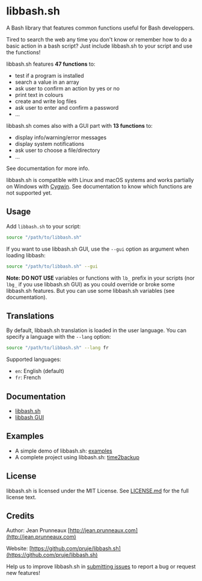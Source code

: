 # libbash.sh
A Bash library that features common functions useful for Bash developpers.

Tired to search the web any time you don't know or remember how to do a basic action in a bash script?
Just include libbash.sh to your script and use the functions!

libbash.sh features **47 functions** to:
- test if a program is installed
- search a value in an array
- ask user to confirm an action by yes or no
- print text in colours
- create and write log files
- ask user to enter and confirm a password
- ...

libbash.sh comes also with a GUI part with **13 functions** to:
- display info/warning/error messages
- display system notifications
- ask user to choose a file/directory
- ...

See documentation for more info.

libbash.sh is compatible with Linux and macOS systems and works partially on Windows with [Cygwin](https://www.cygwin.com).
See documentation to know which functions are not supported yet.

## Usage
Add `libbash.sh` to your script:
```bash
source "/path/to/libbash.sh"
```

If you want to use libbash.sh GUI, use the `--gui` option as argument when loading libbash:
```bash
source "/path/to/libbash.sh" --gui
```

**Note: DO NOT USE** variables or functions with `lb_` prefix in your scripts
(nor `lbg_` if you use libbash.sh GUI) as you could override or broke some libbash.sh features. But you can use some libbash.sh variables (see documentation).

## Translations
By default, libbash.sh translation is loaded in the user language. You can specify a language with the `--lang` option:
```bash
source "/path/to/libbash.sh" --lang fr
```

Supported languages:
- `en`: English (default)
- `fr`: French

## Documentation
- [libbash.sh](docs/libbash.md)
- [libbash GUI](docs/libbash_gui.md)

## Examples
- A simple demo of libbash.sh: [examples](examples)
- A complete project using libbash.sh: [time2backup](https://github.com/time2backup/time2backup)

## License
libbash.sh is licensed under the MIT License. See [LICENSE.md](LICENSE.md) for the full license text.

## Credits
Author: Jean Prunneaux  [http://jean.prunneaux.com](http://jean.prunneaux.com)

Website: [https://github.com/pruje/libbash.sh](https://github.com/pruje/libbash.sh)

Help us to improve libbash.sh in [submitting issues](https://github.com/pruje/libbash.sh/issues) to report a bug or request new features!
